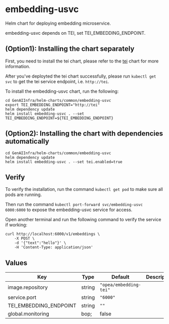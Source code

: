 # embedding-usvc

Helm chart for deploying embedding microservice.

embedding-usvc depends on TEI, set TEI_EMBEDDING_ENDPOINT.

## (Option1): Installing the chart separately

First, you need to install the tei chart, please refer to the [tei](../tei) chart for more information.

After you've deployted the tei chart successfully, please run `kubectl get svc` to get the tei service endpoint, i.e. `http://tei`.

To install the embedding-usvc chart, run the following:

```console
cd GenAIInfra/helm-charts/common/embedding-usvc
export TEI_EMBEDDING_ENDPOINT="http://tei"
helm dependency update
helm install embedding-usvc . --set TEI_EMBEDDING_ENDPOINT=${TEI_EMBEDDING_ENDPOINT}
```

## (Option2): Installing the chart with dependencies automatically

```console
cd GenAIInfra/helm-charts/common/embedding-usvc
helm dependency update
helm install embedding-usvc . --set tei.enabled=true
```

## Verify

To verify the installation, run the command `kubectl get pod` to make sure all pods are running.

Then run the command `kubectl port-forward svc/embedding-usvc 6000:6000` to expose the embedding-usvc service for access.

Open another terminal and run the following command to verify the service if working:

```console
curl http://localhost:6000/v1/embeddings \
    -X POST \
    -d '{"text":"hello"}' \
    -H 'Content-Type: application/json'
```

## Values

| Key                    | Type   | Default                | Description |
| ---------------------- | ------ | ---------------------- | ----------- |
| image.repository       | string | `"opea/embedding-tei"` |             |
| service.port           | string | `"6000"`               |             |
| TEI_EMBEDDING_ENDPOINT | string | `""`                   |             |
| global.monitoring      | bop;   | false                  |             |
